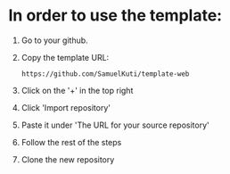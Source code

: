 # In order to use the template:
1. Go to your github.
2. Copy the template URL:

       https://github.com/SamuelKuti/template-web
4. Click on the '+' in the top right
5. Click 'Import repository'
6. Paste it under 'The URL for your source repository'
7. Follow the rest of the steps
8. Clone the new repository
